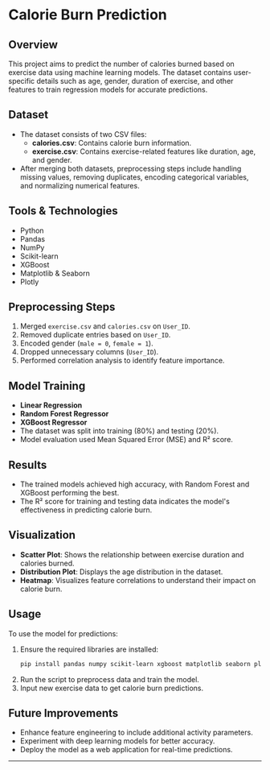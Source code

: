 # Calorie Burn Prediction

## Overview
This project aims to predict the number of calories burned based on exercise data using machine learning models. The dataset contains user-specific details such as age, gender, duration of exercise, and other features to train regression models for accurate predictions.

## Dataset
- The dataset consists of two CSV files:
  - **calories.csv**: Contains calorie burn information.
  - **exercise.csv**: Contains exercise-related features like duration, age, and gender.
- After merging both datasets, preprocessing steps include handling missing values, removing duplicates, encoding categorical variables, and normalizing numerical features.

## Tools & Technologies
- Python
- Pandas
- NumPy
- Scikit-learn
- XGBoost
- Matplotlib & Seaborn
- Plotly

## Preprocessing Steps
1. Merged `exercise.csv` and `calories.csv` on `User_ID`.
2. Removed duplicate entries based on `User_ID`.
3. Encoded gender (`male = 0`, `female = 1`).
4. Dropped unnecessary columns (`User_ID`).
5. Performed correlation analysis to identify feature importance.

## Model Training
- **Linear Regression**
- **Random Forest Regressor**
- **XGBoost Regressor**
- The dataset was split into training (80%) and testing (20%).
- Model evaluation used Mean Squared Error (MSE) and R² score.

## Results
- The trained models achieved high accuracy, with Random Forest and XGBoost performing the best.
- The R² score for training and testing data indicates the model's effectiveness in predicting calorie burn.

## Visualization
- **Scatter Plot**: Shows the relationship between exercise duration and calories burned.
- **Distribution Plot**: Displays the age distribution in the dataset.
- **Heatmap**: Visualizes feature correlations to understand their impact on calorie burn.

## Usage
To use the model for predictions:
1. Ensure the required libraries are installed:
   ```bash
   pip install pandas numpy scikit-learn xgboost matplotlib seaborn plotly
   ```
2. Run the script to preprocess data and train the model.
3. Input new exercise data to get calorie burn predictions.

## Future Improvements
- Enhance feature engineering to include additional activity parameters.
- Experiment with deep learning models for better accuracy.
- Deploy the model as a web application for real-time predictions.

---



